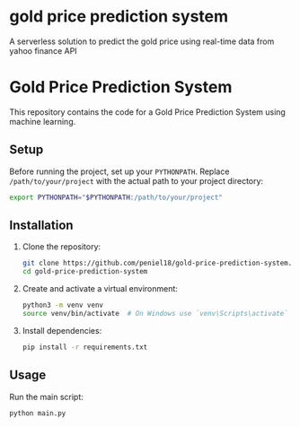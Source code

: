 # gold price prediction system
A serverless solution to predict the gold price using real-time data from yahoo finance API

# Gold Price Prediction System

This repository contains the code for a Gold Price Prediction System using machine learning.

## Setup


Before running the project, set up your `PYTHONPATH`. Replace `/path/to/your/project` with the actual path to your project directory:

```sh
export PYTHONPATH="$PYTHONPATH:/path/to/your/project"
```

## Installation

1. Clone the repository:

   ```sh
   git clone https://github.com/peniel18/gold-price-prediction-system.git
   cd gold-price-prediction-system
   ```

2. Create and activate a virtual environment:

   ```sh
   python3 -m venv venv
   source venv/bin/activate  # On Windows use `venv\Scripts\activate`
   ```

3. Install dependencies:

   ```sh
   pip install -r requirements.txt
   ```

## Usage

Run the main script:

```sh
python main.py
```

